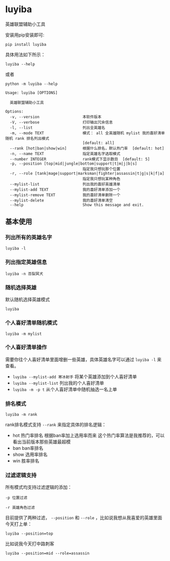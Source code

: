 # luyiba
英雄联盟辅助小工具

安装用pip安装即可:
```
pip install luyiba
```

具体用法如下所示：

```
luyiba --help
```

或者

```
python -m luyiba --help
```



```
Usage: luyiba [OPTIONS]

  英雄联盟辅助小工具

Options:
  -v, --version                   本软件版本
  -V, --verbose                   打印输出冗余信息
  -l, --list                      列出全英雄名
  -m, --mode TEXT                 模式： all 全英雄随机 mylist 我的喜好清单随机 rank 排名列出模式
                                  [default: all]
  --rank [hot|ban|show|win]       根据什么排名，默认热门率  [default: hot]
  -n, --name TEXT                 指定英雄名字选取模式
  --number INTEGER                rank模式下显示数目  [default: 5]
  -p, --position [top|mid|jungle|bottom|support|t|m|j|b|s]
                                  指定我只想玩那个位置
  -r, --role [tank|mage|support|marksman|fighter|assassin|t|g|s|k|f|a]
                                  指定我只想玩某种角色
  --mylist-list                   列出我的喜好英雄清单
  --mylist-add TEXT               我的喜好清单添加一个
  --mylist-remove TEXT            我的喜好清单删除一个
  --mylist-delete                 我的喜好清单清空
  --help                          Show this message and exit.
```

## 基本使用

### 列出所有的英雄名字

```
luyiba -l
```

### 列出指定英雄信息

```
luyiba -n 百裂冥犬
```

### 随机选择英雄
默认随机选择英雄模式

```
luyiba 
```

### 个人喜好清单随机模式

```
luyiba -m mylist
```

### 个人喜好清单操作
需要你往个人喜好清单里面增删一些英雄，具体英雄名字可以通过 `luyiba -l` 来查看。

- `luyiba --mylist-add 寒冰射手` 将某个英雄添加到个人喜好清单
- `luyiba --mylist-list` 列出我的个人喜好清单
- `luyiba -m -p t` 从个人喜好清单中随机抽选一名上单

### 排名模式

```
luyiba -m rank 
```

rank排名模式支持 `--rank` 来指定具体的排名逻辑：

- hot 热门率排名 根据ban率加上选用率而来 这个热门率算法是我推荐的，可以看出当前版本那些英雄最超模
- ban ban率排名
- show 选用率排名
- win 胜率排名

### 过滤逻辑支持
所有模式均支持过滤逻辑的添加：

```
-p 位置过滤

-r 英雄角色过滤
```

目前提供了两种过滤， `--position` 和 `--role` ，比如说我想从我喜爱的英雄里面今天打上单：

```text
luyiba --position=top
```


比如说我今天打中路刺客

```text
luyiba --position=mid --role=assassin
```

 
